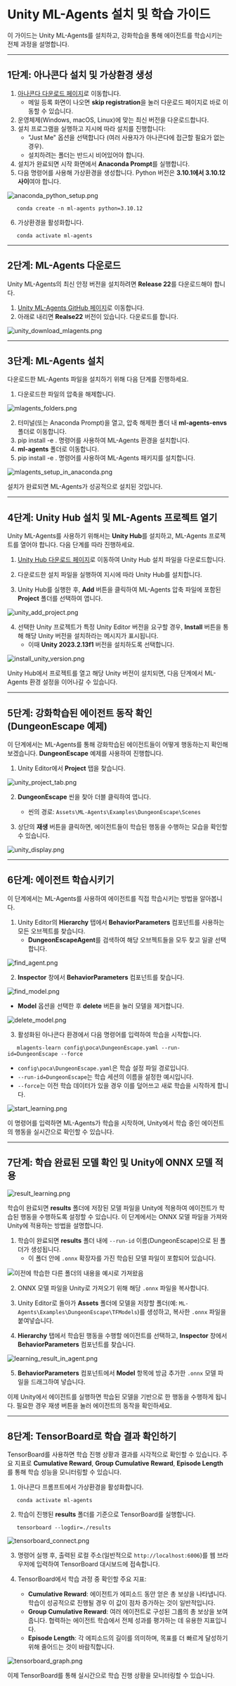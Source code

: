 
# Unity ML-Agents 설치 및 학습 가이드

이 가이드는 Unity ML-Agents를 설치하고, 강화학습을 통해 에이전트를 학습시키는 전체 과정을 설명합니다. 

---

## 1단계: 아나콘다 설치 및 가상환경 생성

1. [아나콘다 다운로드 페이지](https://www.anaconda.com/products/distribution#download-section)로 이동합니다.
   - 메일 등록 화면이 나오면 **skip registration**을 눌러 다운로드 페이지로 바로 이동할 수 있습니다.
2. 운영체제(Windows, macOS, Linux)에 맞는 최신 버전을 다운로드합니다.
3. 설치 프로그램을 실행하고 지시에 따라 설치를 진행합니다:
   - "Just Me" 옵션을 선택합니다 (여러 사용자가 아나콘다에 접근할 필요가 없는 경우).
   - 설치하려는 폴더는 반드시 비어있어야 합니다.
4. 설치가 완료되면 시작 화면에서 **Anaconda Prompt**를 실행합니다.
5. 다음 명령어를 사용해 가상환경을 생성합니다. Python 버전은 **3.10.1에서 3.10.12 사이**여야 합니다.

![anaconda_python_setup.png](anaconda_python_setup.png)
```
   conda create -n ml-agents python=3.10.12
```
6. 가상환경을 활성화합니다.
```
   conda activate ml-agents
```
---

## 2단계: ML-Agents 다운로드

Unity ML-Agents의 최신 안정 버전을 설치하려면 **Release 22**를 다운로드해야 합니다.

1. [Unity ML-Agents GitHub 페이지](https://github.com/Unity-Technologies/ml-agents?tab=readme-ov-file)로 이동합니다.
2. 아래로 내리면 **Realse22** 버전이 있습니다. 다운로드를 합니다.

![unity_download_mlagents.png](unity_download_mlagents.png)

---

## 3단계: ML-Agents 설치

다운로드한 ML-Agents 파일을 설치하기 위해 다음 단계를 진행하세요.


1. 다운로드한 파일의 압축을 해제합니다.

![mlagents_folders.png](mlagents_folders.png)

2. 터미널(또는 Anaconda Prompt)을 열고, 압축 해제한 폴더 내 **ml-agents-envs** 폴더로 이동합니다.
3. pip install -e . 명령어를 사용하여 ML-Agents 환경을 설치합니다.
4. **ml-agents** 폴더로 이동합니다.
5. pip install -e . 명령어를 사용하여 ML-Agents 패키지를 설치합니다.

![mlagents_setup_in_anaconda.png](mlagents_setup_in_anaconda.png)

설치가 완료되면 ML-Agents가 성공적으로 설치된 것입니다.

---

## 4단계: Unity Hub 설치 및 ML-Agents 프로젝트 열기

Unity ML-Agents를 사용하기 위해서는 **Unity Hub**를 설치하고, ML-Agents 프로젝트를 열어야 합니다. 다음 단계를 따라 진행하세요.

1. [Unity Hub 다운로드 페이지](https://unity.com/download)로 이동하여 Unity Hub 설치 파일을 다운로드합니다.
2. 다운로드한 설치 파일을 실행하여 지시에 따라 Unity Hub를 설치합니다.


3. Unity Hub를 실행한 후, **Add** 버튼을 클릭하여 ML-Agents 압축 파일에 포함된 **Project** 폴더를 선택하여 엽니다.

![unity_add_project.png](unity_add_project.png)

4. 선택한 Unity 프로젝트가 특정 Unity Editor 버전을 요구할 경우, **Install** 버튼을 통해 해당 Unity 버전을 설치하라는 메시지가 표시됩니다.
   - 이때 **Unity 2023.2.13f1** 버전을 설치하도록 선택합니다.

![install_unity_version.png](install_unity_version.png)

Unity Hub에서 프로젝트를 열고 해당 Unity 버전이 설치되면, 다음 단계에서 ML-Agents 환경 설정을 이어나갈 수 있습니다.

---

## 5단계: 강화학습된 에이전트 동작 확인 (DungeonEscape 예제)

이 단계에서는 ML-Agents를 통해 강화학습된 에이전트들이 어떻게 행동하는지 확인해보겠습니다. **DungeonEscape** 예제를 사용하여 진행합니다.


1. Unity Editor에서 **Project** 탭을 찾습니다.

![unity_project_tab.png](unity_project_tab.png)

2. **DungeonEscape** 씬을 찾아 더블 클릭하여 엽니다.
   - 씬의 경로: `Assets\ML-Agents\Examples\DungeonEscape\Scenes`


3. 상단의 **재생** 버튼을 클릭하면, 에이전트들이 학습된 행동을 수행하는 모습을 확인할 수 있습니다.

![unity_display.png](unity_display.png)

---

## 6단계: 에이전트 학습시키기

이 단계에서는 ML-Agents를 사용하여 에이전트를 직접 학습시키는 방법을 알아봅니다.


1. Unity Editor의 **Hierarchy** 탭에서 **BehaviorParameters** 컴포넌트를 사용하는 모든 오브젝트를 찾습니다.
   - **DungeonEscapeAgent**를 검색하여 해당 오브젝트들을 모두 찾고 일괄 선택합니다.

![find_agent.png](find_agent.png)

2. **Inspector** 창에서 **BehaviorParameters** 컴포넌트를 찾습니다.

![find_model.png](find_model.png)

   - **Model** 옵션을 선택한 후 **delete** 버튼을 눌러 모델을 제거합니다.

![delete_model.png](delete_model.png)

3. 활성화된 아나콘다 환경에서 다음 명령어를 입력하여 학습을 시작합니다.

```
   mlagents-learn config\poca\DungeonEscape.yaml --run-id=DungeonEscape --force
```
   - `config\poca\DungeonEscape.yaml`은 학습 설정 파일 경로입니다.
   - `--run-id=DungeonEscape`는 학습 세션의 이름을 설정한 예시입니다.
   - `--force`는 이전 학습 데이터가 있을 경우 이를 덮어쓰고 새로 학습을 시작하게 합니다.

![start_learning.png](start_learning.png)

이 명령어를 입력하면 ML-Agents가 학습을 시작하며, Unity에서 학습 중인 에이전트의 행동을 실시간으로 확인할 수 있습니다.

---

## 7단계: 학습 완료된 모델 확인 및 Unity에 ONNX 모델 적용

![result_learning.png](result_learning.png)

학습이 완료되면 **results** 폴더에 저장된 모델 파일을 Unity에 적용하여 에이전트가 학습된 행동을 수행하도록 설정할 수 있습니다. 이 단계에서는 ONNX 모델 파일을 가져와 Unity에 적용하는 방법을 설명합니다.


1. 학습이 완료되면 **results** 폴더 내에 `--run-id` 이름(DungeonEscape)으로 된 폴더가 생성됩니다.
   - 이 폴더 안에 `.onnx` 확장자를 가진 학습된 모델 파일이 포함되어 있습니다.

![이전에 학습한 다른 폴더의 내용을 예시로 가져왔음](result_files.png)

2. ONNX 모델 파일을 Unity로 가져오기 위해 해당 `.onnx` 파일을 복사합니다.

3. Unity Editor로 돌아가 **Assets** 폴더에 모델을 저장할 폴더(예: `ML-Agents\Examples\DungeonEscape\TFModels`)를 생성하고, 복사한 `.onnx` 파일을 붙여넣습니다.

4. **Hierarchy** 탭에서 학습된 행동을 수행할 에이전트를 선택하고, **Inspector** 창에서 **BehaviorParameters** 컴포넌트를 찾습니다.

![learning_result_in_agent.png](learning_result_in_agent.png)

5. **BehaviorParameters** 컴포넌트에서 **Model** 항목에 방금 추가한 `.onnx` 모델 파일을 드래그하여 넣습니다.

이제 Unity에서 에이전트를 실행하면 학습된 모델을 기반으로 한 행동을 수행하게 됩니다. 필요한 경우 재생 버튼을 눌러 에이전트의 동작을 확인하세요.

---

## 8단계: TensorBoard로 학습 결과 확인하기

TensorBoard를 사용하면 학습 진행 상황과 결과를 시각적으로 확인할 수 있습니다. 주요 지표로 **Cumulative Reward**, **Group Cumulative Reward**, **Episode Length**를 통해 학습 성능을 모니터링할 수 있습니다.

1. 아나콘다 프롬프트에서 가상환경을 활성화합니다.
```
   conda activate ml-agents
```
2. 학습이 진행된 **results** 폴더를 기준으로 TensorBoard를 실행합니다.


```
   tensorboard --logdir=./results
```

![tensorboard_connect.png](tensorboard_connect.png)

3. 명령어 실행 후, 출력된 로컬 주소(일반적으로 `http://localhost:6006`)를 웹 브라우저에 입력하여 TensorBoard 대시보드에 접속합니다.



4. TensorBoard에서 학습 과정 중 확인할 주요 지표:
   - **Cumulative Reward**: 에이전트가 에피소드 동안 얻은 총 보상을 나타냅니다. 학습이 성공적으로 진행될 경우 이 값이 점차 증가하는 것이 일반적입니다.
   - **Group Cumulative Reward**: 여러 에이전트로 구성된 그룹의 총 보상을 보여줍니다. 협력하는 에이전트 학습에서 전체 성과를 평가하는 데 유용한 지표입니다.
   - **Episode Length**: 각 에피소드의 길이를 의미하며, 목표를 더 빠르게 달성하기 위해 줄어드는 것이 바람직합니다.

![tensorboard_graph.png](tensorboard_graph.png)

이제 TensorBoard를 통해 실시간으로 학습 진행 상황을 모니터링할 수 있습니다.
